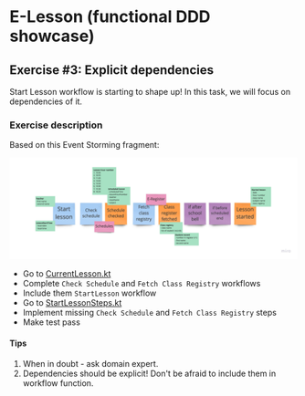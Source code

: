 # E-Lesson (functional DDD showcase)

## Exercise #3: Explicit dependencies

Start Lesson workflow is starting to shape up! In this task, we will focus on dependencies of it.

### Exercise description

Based on this Event Storming fragment:

![Started Lesson](images/ex1/started-lesson-ex1.jpg)

- Go to [CurrentLesson.kt](src/main/kotlin/com/krzykrucz/elesson/currentlesson/domain/CurrentLesson.kt)
- Complete `Check Schedule` and `Fetch Class Registry` workflows
- Include them `StartLesson` workflow
- Go to [StartLessonSteps.kt](src/test/kotlin/com/krzykrucz/elesson/currentlesson/domain/StartLessonSteps.kt)
- Implement missing `Check Schedule` and `Fetch Class Registry` steps
- Make test pass

#### Tips
1. When in doubt - ask domain expert.
2. Dependencies should be explicit! Don't be afraid to include them in workflow function.
